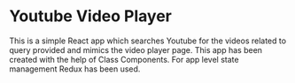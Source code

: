 # Youtube Video Player

This is a simple React app which searches Youtube for the videos related to query provided and mimics the video player page. This app has been created with the help of Class Components. For app level state management Redux has been used.
